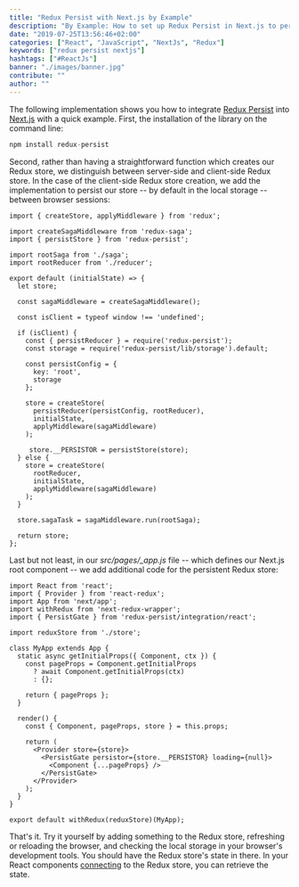 ```yaml
---
title: "Redux Persist with Next.js by Example"
description: "By Example: How to set up Redux Persist in Next.js to persist your Redux store's state in the React client application's local storage ..."
date: "2019-07-25T13:56:46+02:00"
categories: ["React", "JavaScript", "NextJs", "Redux"]
keywords: ["redux persist nextjs"]
hashtags: ["#ReactJs"]
banner: "./images/banner.jpg"
contribute: ""
author: ""
---
```


<Sponsorship />

<ByExample />

The following implementation shows you how to integrate [Redux Persist](https://github.com/rt2zz/redux-persist) into [Next.js](https://github.com/zeit/next.js/) with a quick example. First, the installation of the library on the command line:

```javascript
npm install redux-persist
```

Second, rather than having a straightforward function which creates our Redux store, we distinguish between server-side and client-side Redux store. In the case of the client-side Redux store creation, we add the implementation to persist our store -- by default in the local storage -- between browser sessions:

```javascript{4,10,14,16,17,18,19,20,21,22,23,24,25,26,27,28,29,30,31,32,38,42}
import { createStore, applyMiddleware } from 'redux';

import createSagaMiddleware from 'redux-saga';
import { persistStore } from 'redux-persist';

import rootSaga from './saga';
import rootReducer from './reducer';

export default (initialState) => {
  let store;

  const sagaMiddleware = createSagaMiddleware();

  const isClient = typeof window !== 'undefined';

  if (isClient) {
    const { persistReducer } = require('redux-persist');
    const storage = require('redux-persist/lib/storage').default;

    const persistConfig = {
      key: 'root',
      storage
    };

    store = createStore(
      persistReducer(persistConfig, rootReducer),
      initialState,
      applyMiddleware(sagaMiddleware)
    );

     store.__PERSISTOR = persistStore(store);
  } else {
    store = createStore(
      rootReducer,
      initialState,
      applyMiddleware(sagaMiddleware)
    );
  }

  store.sagaTask = sagaMiddleware.run(rootSaga);

  return store;
};
```

Last but not least, in our *src/pages/_app.js* file -- which defines our Next.js root component -- we add additional code for the persistent Redux store:

```javascript{5,23,25}
import React from 'react';
import { Provider } from 'react-redux';
import App from 'next/app';
import withRedux from 'next-redux-wrapper';
import { PersistGate } from 'redux-persist/integration/react';

import reduxStore from './store';

class MyApp extends App {
  static async getInitialProps({ Component, ctx }) {
    const pageProps = Component.getInitialProps
      ? await Component.getInitialProps(ctx)
      : {};

    return { pageProps };
  }

  render() {
    const { Component, pageProps, store } = this.props;

    return (
      <Provider store={store}>
        <PersistGate persistor={store.__PERSISTOR} loading={null}>
          <Component {...pageProps} />
        </PersistGate>
      </Provider>
    );
  }
}

export default withRedux(reduxStore)(MyApp);
```

That's it. Try it yourself by adding something to the Redux store, refreshing or reloading the browser, and checking the local storage in your browser's development tools. You should have the Redux store's state in there. In your React components [connecting](https://react-redux.js.org/api/connect) to the Redux store, you can retrieve the state.
